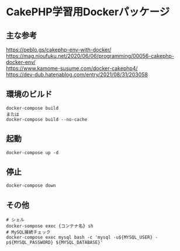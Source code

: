 # CakePHP学習用Dockerパッケージ  

## 主な参考  
https://peblo.gs/cakephp-env-with-docker/  
https://mag.nioufuku.net/2020/06/06/programming/00056-cakephp-docker-env/  
https://www.kamome-susume.com/docker-cakephp4/  
https://dev-dub.hatenablog.com/entry/2021/08/31/203058  

## 環境のビルド  
```
docker-compose build
または
docker-compose build --no-cache
```

## 起動  
```
docker-compose up -d
```

## 停止  
```
docker-compose down
```

## その他  
```
# シェル
docker-sompose exec {コンテナ名} sh
# MySQL接続チェック
docker-compose exec mysql bash -c 'mysql -u${MYSQL_USER} -p${MYSQL_PASSWORD} ${MYSQL_DATABASE}'
```
